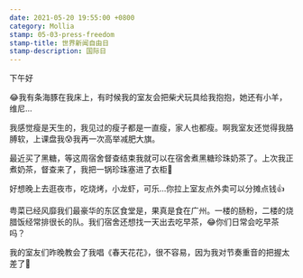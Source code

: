 ```yaml
---
date: 2021-05-20 19:55:00 +0800
category: Mollia
stamp: 05-03-press-freedom
stamp-title: 世界新闻自由日
stamp-description: 国际日
---
```


<p>
下午好

😂我有条海豚在我床上，有时候我的室友会把柴犬玩具给我抱抱，她还有小羊，维尼…

我感觉瘦是天生的，我见过的瘦子都是一直瘦，家人也都瘦。啊我室友还觉得我胳膊软，上课盘我😰我再一次高举减肥大旗。

最近买了黑糖，等这周宿舍督查结束我就可以在宿舍煮黑糖珍珠奶茶了。上次我正煮奶茶，督查来了，我把一锅珍珠塞进了衣柜🤣

好想晚上去逛夜市，吃烧烤，小龙虾，可乐…你拉上室友点外卖可以分摊点钱👍

粤菜已经风靡我们最豪华的东区食堂是，果真是食在广州。一楼的肠粉，二楼的烧腊饭经常排很长的队。我们宿舍还想找一天出去吃早茶，😂你们日常会吃早茶吗？

我的室友们昨晚教会了我唱《春天花花》，很不容易，因为我对节奏重音的把握太差了🤣

</p>